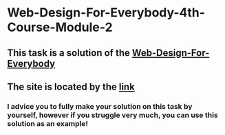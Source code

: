 # Web-Design-For-Everybody-4th-Course-Module-2
## This task is a solution of the [Web-Design-For-Everybody](https://www.coursera.org/learn/responsivedesign/home/module/2)
## The site is located by the [link](https://infectedduck.github.io/Web-Design-For-Everybody-4th-Course-Module-2-Final-Project/)
### I advice you to fully make your solution on this task by yourself, however if you struggle very much, you can use this solution as an example!
